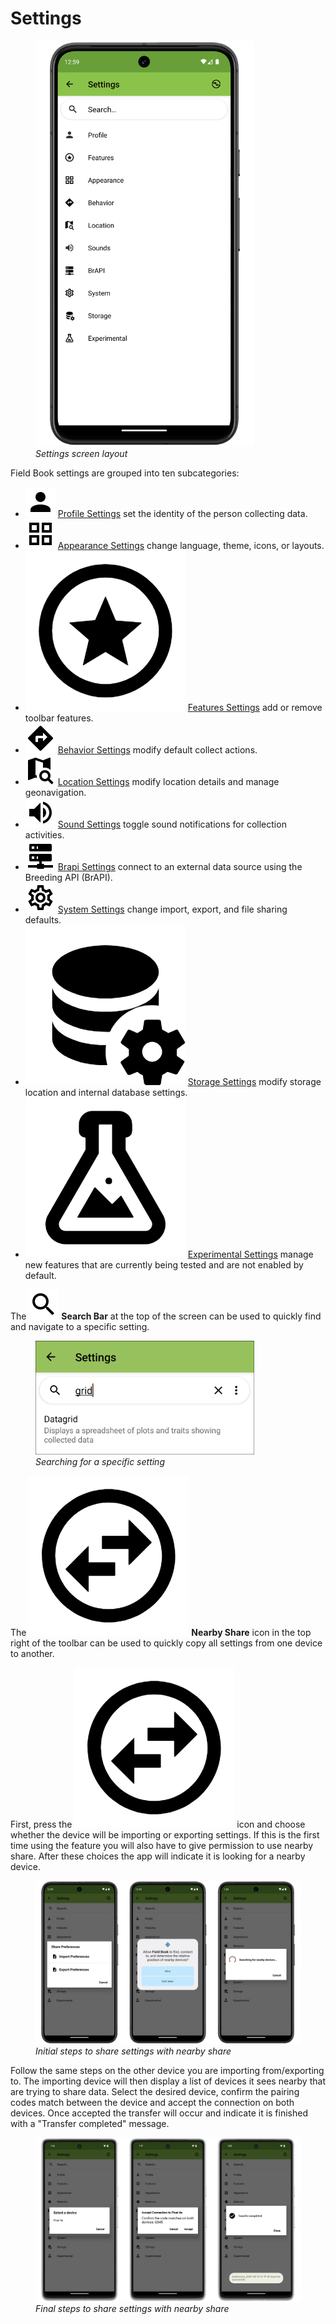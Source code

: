 <link rel="stylesheet" type="text/css" href="_styles/styles.css">

# Settings

<figure class="image">
  <img class="screenshot" src="_static/images/settings/settings_framed.png" width="350px"> 
  <figcaption class="screenshot-caption"><i>Settings screen layout</i></figcaption> 
</figure>

Field Book settings are grouped into ten subcategories:

- <img class="icon" src="_static/icons/settings/main/account.png"> [Profile Settings](settings/settings-profile.md) set the identity of the person collecting data.
- <img class="icon" src="_static/icons/settings/main/view-grid-outline.png"> [Appearance Settings](settings/settings-appearance.md) change language, theme, icons, or layouts.
- <img class="icon" src="_static/icons/settings/main/star-circle-outline.png"> [Features Settings](settings/settings-features.md) add or remove toolbar features.
- <img class="icon" src="_static/icons/settings/main/directions.png"> [Behavior Settings](settings/settings-behavior.md) modify default collect actions.
- <img class="icon" src="_static/icons/settings/main/map-search.png"> [Location Settings](settings/settings-location.md) modify location details and manage geonavigation.
- <img class="icon" src="_static/icons/settings/main/volume-high.png"> [Sound Settings](settings/settings-sounds.md) toggle sound notifications for collection activities.
- <img class="icon" src="_static/icons/settings/main/server-network.png"> [Brapi Settings](settings/settings-brapi.md) connect to an external data source using the Breeding API (BrAPI).
- <img class="icon" src="_static/icons/settings/main/cog-outline.png"> [System Settings](settings/settings-system.md) change import, export, and file sharing defaults.
- <img class="icon" src="_static/icons/settings/main/database-cog.png"> [Storage Settings](settings/settings-storage.md) modify storage location and internal database settings.
- <img class="icon" src="_static/icons/settings/main/flask-outline.png"> [Experimental Settings](settings/settings-experimental.md) manage new features that are currently being tested and are not enabled by default.

The <img class="icon" src="_static/icons/collect/magnify.png"> **Search Bar** at the top of the screen can be used to quickly find and navigate to a specific setting.

<figure class="image">
  <img class="screenshot" src="_static/images/settings/settings_search_example.png" width="350px"> 
  <figcaption class="screenshot-caption"><i>Searching for a specific setting</i></figcaption> 
</figure>

The <img class="icon" src="_static/icons/settings/swap-horizontal-circle-outline.png"> **Nearby Share** icon in the top right of the toolbar can be used to quickly copy all settings from one device to another.


First, press the <img class="icon" src="_static/icons/settings/swap-horizontal-circle-outline.png"> icon and choose whether the device will be importing or exporting settings. If this is the first time using the feature you will also have to give permission to use nearby share. After these choices the app will indicate it is looking for a nearby device.

<figure class="image">
  <img class="screenshot" src="_static/images/settings/settings_share_joined_1.png" width="1100px"> 
  <figcaption class="screenshot-caption"><i>Initial steps to share settings with nearby share</i></figcaption> 
</figure>

Follow the same steps on the other device you are importing from/exporting to. The importing device will then display a list of devices it sees nearby that are trying to share data. Select the desired device, confirm the pairing codes match between the device and accept the connection on both devices. Once accepted the transfer will occur and indicate it is finished with a "Transfer completed" message. 

<figure class="image">
  <img class="screenshot" src="_static/images/settings/settings_share_joined_2.png" width="1100px"> 
  <figcaption class="screenshot-caption"><i>Final steps to share settings with nearby share</i></figcaption> 
</figure>


